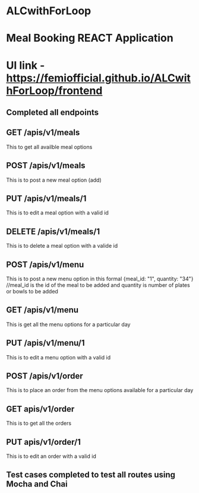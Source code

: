 # ALCwithForLoop
# Meal Booking REACT Application 
# UI link - https://femiofficial.github.io/ALCwithForLoop/frontend

## Completed all endpoints 

## GET /apis/v1/meals

This to get all availble meal options

## POST /apis/v1/meals

This is to post a new meal option (add)

## PUT /apis/v1/meals/1

This is to edit a meal option with a valid id

## DELETE /apis/v1/meals/1

This is to delete a meal option with a valide id

## POST /apis/v1/menu

This is to post a new menu option in this formal {meal_id: "1", quantity: "34"} //meal_id is the id of the meal to be added and quantity is number of plates or bowls to be added

## GET /apis/v1/menu

This is get all the menu options for a particular day

## PUT /apis/v1/menu/1

This is to edit a menu option with a valid id

## POST /apis/v1/order

This is to place an order from the menu options available for a particular day

## GET apis/v1/order

This is to get all the orders

## PUT apis/v1/order/1

This is to edit an order with a valid id

## Test cases completed to test all routes using Mocha and Chai

